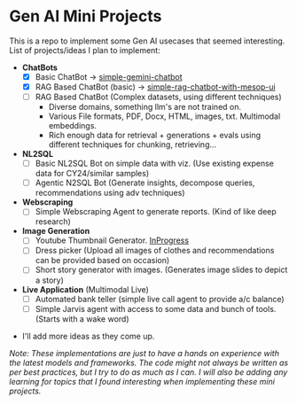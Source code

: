 # Gen AI Mini Projects
This is a repo to implement some Gen AI usecases that seemed interesting.
List of projects/ideas I plan to implement:
- **ChatBots**
  - [x] Basic ChatBot -> [simple-gemini-chatbot](https://github.com/Ruthvik-1411/GenAI-Projects/tree/main/simple-gemini-chatbot#simple-multimodal-chatbot)
  - [x] RAG Based ChatBot (basic) -> [simple-rag-chatbot-with-mesop-ui](https://github.com/Ruthvik-1411/GenAI-Projects/tree/main/simple_rag_bot#simple-rag-chatbot-with-mesop-ui)
  - [ ] RAG Based ChatBot (Complex datasets, using different techniques)
      + Diverse domains, something llm's are not trained on.
      + Various File formats, PDF, Docx, HTML, images, txt. Multimodal embeddings.
      + Rich enough data for retrieval + generations + evals using different techniques for chunking, retrieving...
- **NL2SQL**
  - [ ] Basic NL2SQL Bot on simple data with viz. (Use existing expense data for CY24/similar samples)
  - [ ] Agentic N2SQL Bot (Generate insights, decompose queries, recommendations using adv techniques)
- **Webscraping**
  - [ ] Simple Webscraping Agent to generate reports. (Kind of like deep research)
- **Image Generation**
  - [ ] Youtube Thumbnail Generator. [InProgress](https://github.com/Ruthvik-1411/GenAI-Projects/tree/main/yt_thumbnail_generation)
  - [ ] Dress picker (Upload all images of clothes and recommendations can be provided based on occasion)
  - [ ] Short story generator with images. (Generates image slides to depict a story)
- **Live Application** (Multimodal Live)
  - [ ] Automated bank teller (simple live call agent to provide a/c balance)
  - [ ] Simple Jarvis agent with access to some data and bunch of tools.(Starts with a wake word)

* I'll add more ideas as they come up.

_Note: These implementations are just to have a hands on experience with the latest models and frameworks. The code might not always be written as per best practices, but I try to do as much as I can. I will also be adding any learning for topics that I found interesting when implementing these mini projects._
